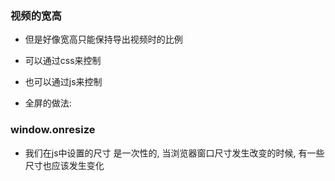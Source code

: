 ### 视频的宽高
- 但是好像宽高只能保持导出视频时的比例

- 可以通过css来控制
<!-- 
  vedio {
    width:100%;
    height:100%;
  } 
 -->

- 也可以通过js来控制
<!-- 
  video.width = videoWrap.offsetWidth;
  video.height = videoWrap.offsetHeight - control.offsetHeight;
 -->

- 全屏的做法:
<!-- 
  video.height=window.screenWidth;
 -->


### window.onresize
- 我们在js中设置的尺寸 是一次性的, 当浏览器窗口尺寸发生改变的时候, 有一些尺寸也应该发生变化
<!-- 
  window.onresize = function() {
    video.width = videoWrap.offsetWidth;
    video.height = videoWrap.offsetHeight - control.offsetHeight;
  }
 -->